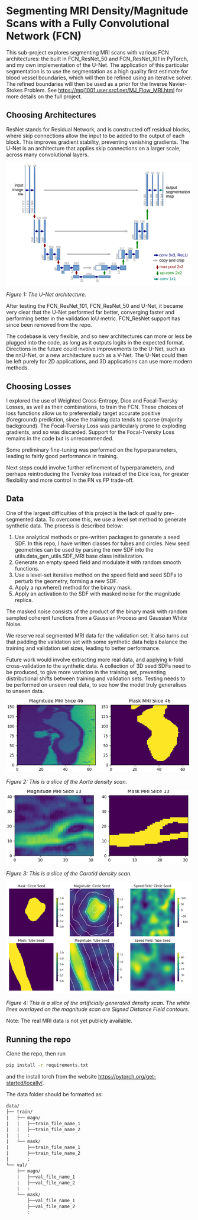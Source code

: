 # Segmenting MRI Density/Magnitude Scans with a Fully Convolutional Network (FCN)

This sub-project explores segmenting MRI scans with various FCN architectures: the built
in FCN_ResNet_50 and FCN_ResNet_101 in PyTorch, and my own implementation of the U-Net.
The application of this particular segmentation is to use the segmentation as a high
quality first estimate for blood vessel boundaries, which will then be refined using
an iterative solver. The refined boundaries will then be used as a prior for the Inverse
Navier-Stokes Problem. See https://mpj1001.user.srcf.net/MJ_Flow_MRI.html for more details
on the full project.

## Choosing Architectures

ResNet stands for Residual Network, and is constructed off residual blocks, where skip connections allow the input to be added to the output of each block. This improves gradient stability, preventing vanishing gradients. The U-Net is an architecture that applies skip connections on a larger scale, across many convolutional layers.

![unet](images/unet.png)

*Figure 1: The U-Net architecture.*

After testing the FCN_ResNet_101, FCN_ResNet_50 and U-Net, it became very clear that the U-Net performed far better, converging faster and performing better in the validation IoU metric. FCN_ResNet support has since been removed from the repo.

The codebase is very flexible, and so new architectures can more or less be plugged into the code, as long as it outputs logits in the expected format. Directions in the future could involve improvements to the U-Net, such as the nnU-Net, or a new architecture such as a V-Net. The U-Net could then be left purely for 2D applications, and 3D applications can use more modern methods.

## Choosing Losses

I explored the use of Weighted Cross-Entropy, Dice and Focal-Tversky Losses, as well as their combinations, to train the FCN. These choices of loss functions allow us to preferentially target accurate positive (foreground) prediction, since the training data tends to sparse (majority background). The Focal-Tversky Loss was particularly prone to exploding gradients, and so was discarded. Support for the Focal-Tversky Loss remains in the code but is unrecommended.

Some preliminary fine-tuning was performed on the hyperparameters, leading to fairly good performance in training.

Next steps could involve further refinement of hyperparameters, and perhaps reintroducing the Tversky loss instead of the Dice loss, for greater flexibility and more control in the FN vs FP trade-off.

## Data

One of the largest difficulties of this project is the lack of quality pre-segmented data.
To overcome this, we use a level set method to generate synthetic data. The process is described
below:

1. Use analytical methods or pre-written packages to generate a seed SDF. In this repo, I have
written classes for tubes and circles. New seed geometries can be used by parsing the
new SDF into the utils.data_gen_utils.SDF_MRI base class initialization.
2. Generate an empty speed field and modulate it with random smooth functions.
3. Use a level-set iterative method on the speed field and seed SDFs to perturb the geometry, forming a new SDF.
4. Apply a np.where() method for the binary mask.
5. Apply an activation to the SDF with masked noise for the magnitude replica.

The masked noise consists of the product of the binary mask with random sampled coherent functions from a Gaussian Process and Gaussian White Noise.

We reserve real segmented MRI data for the validation set. It also turns out that padding the validation set with some synthetic data helps balance the training and validation set sizes, leading to better performance.

Future work would involve extracting more real data, and applying k-fold cross-validation to the synthetic data. A collection of 3D seed SDFs need to be produced, to give more variation in the training set, preventing distributional shifts between training and validation sets. Testing needs to be performed on unseen real data, to see how the model truly generalises to unseen data.

![Aorta](images/data_examples/aorta.png)

*Figure 2: This is a slice of the Aorta density scan.*

![Carotid](images/data_examples/carotid.png)

*Figure 3: This is a slice of the Carotid density scan.*

![Artificial](images/data_examples/artificial_data.png)

*Figure 4: This is a slice of the artificially generated density scan. The white lines overlayed on the magnitude scan are Signed Distance Field contours.*

Note: The real MRI data is not yet publicly available.

## Running the repo

Clone the repo, then run
```bash
pip install -r requirements.txt
```
and the install torch from the website https://pytorch.org/get-started/locally/.

The data folder should be formatted as:
```pgsql
data/
├── train/
|   ├── magn/
|   |   ├──train_file_name_1
|   |   ├──train_file_name_2
|   |   :
|   └── mask/
|       ├──train_file_name_1
|       ├──train_file_name_2
|       :
└── val/
    ├── magn/
    |   ├──val_file_name_1
    |   ├──val_file_name_2
    |   :
    └── mask/
        ├──val_file_name_1
        ├──val_file_name_2
        :
```